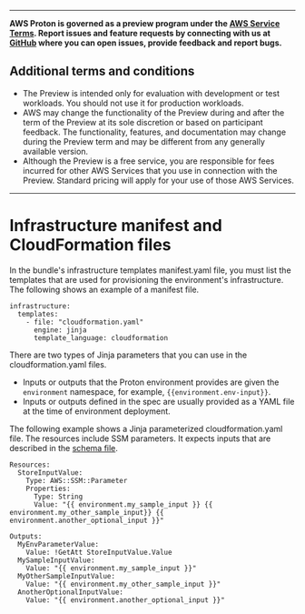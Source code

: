 --------

**AWS Proton is governed as a preview program under the [AWS Service Terms](https://aws.amazon.com/service-terms/)\. Report issues and feature requests by connecting with us at [GitHub](https://github.com/aws/aws-proton-public-roadmap) where you can open issues, provide feedback and report bugs\.**

## Additional terms and conditions<a name="preview-banner"></a>
+ The Preview is intended only for evaluation with development or test workloads\. You should not use it for production workloads\.
+ AWS may change the functionality of the Preview during and after the term of the Preview at its sole discretion or based on participant feedback\. The functionality, features, and documentation may change during the Preview term and may be different from any generally available version\.
+ Although the Preview is a free service, you are responsible for fees incurred for other AWS Services that you use in connection with the Preview\. Standard pricing will apply for your use of those AWS Services\.

--------

# Infrastructure manifest and CloudFormation files<a name="env-infrastructure"></a>

In the bundle's infrastructure templates manifest\.yaml file, you must list the templates that are used for provisioning the environment's infrastructure\. The following shows an example of a manifest file\.

```
infrastructure:
  templates:
    - file: "cloudformation.yaml"
      engine: jinja
      template_language: cloudformation
```

There are two types of Jinja parameters that you can use in the cloudformation\.yaml files\.
+ Inputs or outputs that the Proton environment provides are given the `environment` namespace, for example, `{{environment.env-input}}`\.
+ Inputs or outputs defined in the spec are usually provided as a YAML file at the time of environment deployment\.

The following example shows a Jinja parameterized cloudformation\.yaml file\. The resources include SSM parameters\. It expects inputs that are described in the [schema file](env-schema.md)\.

```
Resources:
  StoreInputValue:
    Type: AWS::SSM::Parameter
    Properties:
      Type: String
      Value: "{{ environment.my_sample_input }} {{ environment.my_other_sample_input}} {{ environment.another_optional_input }}"

Outputs:
  MyEnvParameterValue:
    Value: !GetAtt StoreInputValue.Value
  MySampleInputValue:
    Value: "{{ environment.my_sample_input }}"
  MyOtherSampleInputValue:
    Value: "{{ environment.my_other_sample_input }}"
  AnotherOptionalInputValue:
    Value: "{{ environment.another_optional_input }}"
```